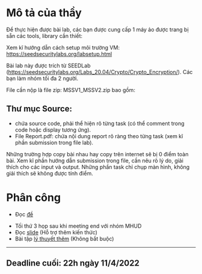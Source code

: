 # Mô tả của thầy
Để thực hiện được bài lab, các bạn được cung cấp 1 máy ảo được trang bị sẵn các tools, library cần thiết:

Xem kĩ hướng dẫn cách setup môi trường VM: https://seedsecuritylabs.org/labsetup.html

Bài lab này được trích từ SEEDLab (https://seedsecuritylabs.org/Labs_20.04/Crypto/Crypto_Encryption/). Các bạn làm nhóm tối đa 2 người.

File cần nộp là file zip: MSSV1_MSSV2.zip bao gồm: 

## Thư mục Source: 
* chứa source code, phải thể hiện rõ từng task (có thể comment trong code hoặc display tương ứng).
* File Report.pdf: chứa nội dung report rõ ràng theo từng task (xem kĩ phần submission trong file lab).

Những trường hợp copy bài nhau hay copy trên internet sẽ bị 0 điểm toàn bài. Xem kĩ phần hướng dẫn submission trong file, cần nêu rõ lý do, giải thích cho các input và output. Những phần task chỉ chụp màn hình, không giải thích sẽ không được tính điểm.

# Phân công
* Đọc [đề](!../../../materials/Crypto_Encryption.pdf)
<!-- * Đọc [bài giải](!https://github.com/li-xin-yi/seedlab/tree/master/Secret-Key-Encryption) -->
* Tối thứ 3 họp sau khi meeting end với nhóm MHUD
* Đọc [slide](!../../../materials/21_Secret_Key_Encryption_Slide.pdf) (Hỗ trợ thêm kiến thức)
* Bài tập [lý thuyết thêm](!../../../materials/Encryption_ex.pdf) (Không bắt buộc)

<!-- ### Toàn 

### Cường -->

<hr>

## Deadline cuối: 22h ngày 11/4/2022 